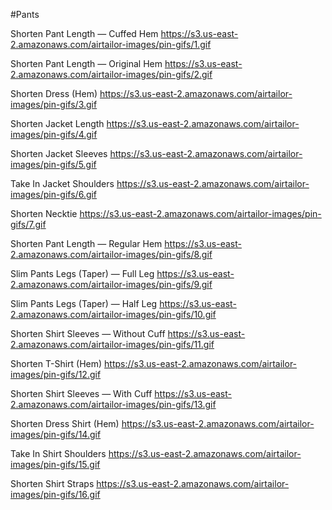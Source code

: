 #Pants

Shorten Pant Length — Cuffed Hem
https://s3.us-east-2.amazonaws.com/airtailor-images/pin-gifs/1.gif

Shorten Pant Length — Original Hem 
https://s3.us-east-2.amazonaws.com/airtailor-images/pin-gifs/2.gif

Shorten Dress (Hem)
https://s3.us-east-2.amazonaws.com/airtailor-images/pin-gifs/3.gif

Shorten Jacket Length
https://s3.us-east-2.amazonaws.com/airtailor-images/pin-gifs/4.gif

Shorten Jacket Sleeves
https://s3.us-east-2.amazonaws.com/airtailor-images/pin-gifs/5.gif

Take In Jacket Shoulders
https://s3.us-east-2.amazonaws.com/airtailor-images/pin-gifs/6.gif

Shorten Necktie
https://s3.us-east-2.amazonaws.com/airtailor-images/pin-gifs/7.gif

Shorten Pant Length — Regular Hem
https://s3.us-east-2.amazonaws.com/airtailor-images/pin-gifs/8.gif

Slim Pants Legs (Taper) — Full Leg
https://s3.us-east-2.amazonaws.com/airtailor-images/pin-gifs/9.gif

Slim Pants Legs (Taper) — Half Leg
https://s3.us-east-2.amazonaws.com/airtailor-images/pin-gifs/10.gif

Shorten Shirt Sleeves — Without Cuff
https://s3.us-east-2.amazonaws.com/airtailor-images/pin-gifs/11.gif

Shorten T-Shirt (Hem)
https://s3.us-east-2.amazonaws.com/airtailor-images/pin-gifs/12.gif

Shorten Shirt Sleeves — With Cuff
https://s3.us-east-2.amazonaws.com/airtailor-images/pin-gifs/13.gif

Shorten Dress Shirt (Hem)
https://s3.us-east-2.amazonaws.com/airtailor-images/pin-gifs/14.gif

Take In Shirt Shoulders
https://s3.us-east-2.amazonaws.com/airtailor-images/pin-gifs/15.gif

Shorten Shirt Straps
https://s3.us-east-2.amazonaws.com/airtailor-images/pin-gifs/16.gif
